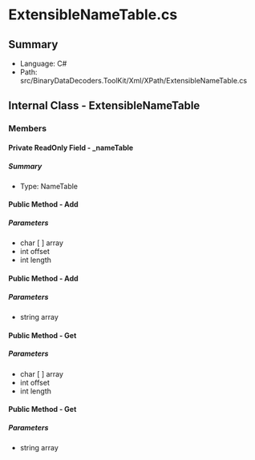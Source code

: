 ﻿# ExtensibleNameTable.cs

## Summary

* Language: C#
* Path: src/BinaryDataDecoders.ToolKit/Xml/XPath/ExtensibleNameTable.cs

## Internal Class - ExtensibleNameTable

### Members

#### Private ReadOnly Field - _nameTable

##### Summary

 * Type: NameTable 

#### Public Method - Add

#####  Parameters

 - char [  ] array 
 - int offset 
 - int length 

#### Public Method - Add

#####  Parameters

 - string array 

#### Public Method - Get

#####  Parameters

 - char [  ] array 
 - int offset 
 - int length 

#### Public Method - Get

#####  Parameters

 - string array 

